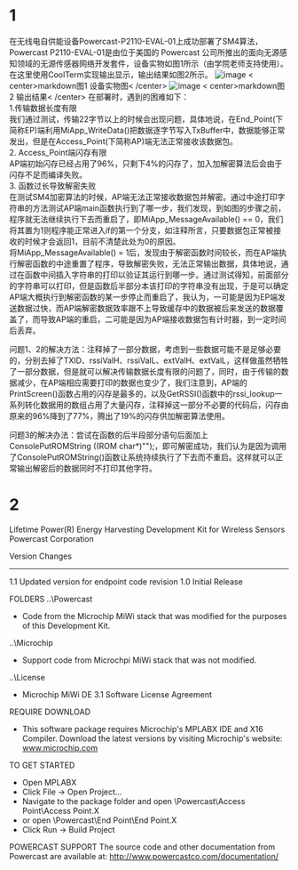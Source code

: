 # 1
在无线电自供能设备Powercast-P2110-EVAL-01上成功部署了SM4算法，Powercast P2110-EVAL-01是由位于美国的 Powercast 公司所推出的面向无源感知领域的无源传感器网络开发套件，设备实物如图1所示（由学院老师支持使用）。在这里使用CoolTerm实现输出显示，输出结果如图2所示。
![image](https://user-images.githubusercontent.com/104118101/178275470-569891cf-7fb1-45e7-a1dc-2361e9725dac.png)
< center>markdown图1 设备实物图< /center>
![image](https://user-images.githubusercontent.com/104118101/178276064-9dbf8471-c89c-45bb-950b-9068760c96e4.png)
< center>markdown图2 输出结果< /center>
在部署时，遇到的困难如下：<br>
1.传输数据长度有限<br>
我们通过测试，传输22字节以上的时候会出现问题，具体地说，在End_Point(下简称EP)端利用MiApp_WriteData()把数据逐字节写入TxBuffer中，数据能够正常发出，但是在Access_Point(下简称AP)端无法正常接收该数据包。<br>
2. Access_Point端闪存有限<br>
AP端初始闪存已经占用了96%，只剩下4%的闪存了，加入加解密算法后会由于闪存不足而编译失败。<br>
3. 函数过长导致解密失败<br>
在测试SM4加密算法的时候，AP端无法正常接收数据包并解密。通过中途打印字符串的方法测试AP端main函数执行到了哪一步，我们发现，到如图的步骤之前，程序就无法继续执行下去而重启了，即MiApp_MessageAvailable() == 0，我们将其置为1则程序能正常进入if的第一个分支，如注释所言，只要数据包正常被接收的时候才会返回1，目前不清楚此处为0的原因。<br>
将MiApp_MessageAvailable() = 1后，发现由于解密函数时间较长，而在AP端执行解密函数的中途重置了程序，导致解密失败，无法正常输出数据，具体地说，通过在函数中间插入字符串的打印以验证其运行到哪一步。通过测试得知，前面部分的字符串可以打印，但是函数后半部分本该打印的字符串没有出现，于是可以确定AP端大概执行到解密函数的某一步停止而重启了，我认为，一可能是因为EP端发送数据过快，而AP端解密数据效率跟不上导致缓存中的数据被后来发送的数据覆盖了，而导致AP端的重启，二可能是因为AP端接收数据包有计时器，到一定时间后丢弃。<br>

问题1、2的解决方法：注释掉了一部分数据，考虑到一些数据可能不是足够必要的，分别去掉了TXID、rssiValH、rssiValL、extValH、extValL，这样做虽然牺牲了一部分数据，但是就可以解决传输数据长度有限的问题了，同时，由于传输的数据减少，在AP端相应需要打印的数据也变少了，我们注意到，AP端的PrintScreen()函数占用的闪存是最多的，以及GetRSSI()函数中的rssi_lookup一系列转化数据用的数组占用了大量闪存，注释掉这一部分不必要的代码后，闪存由原来的96%降到了77%，腾出了19%的闪存供加解密算法使用。<br>

问题3的解决办法：尝试在函数的后半段部分语句后面加上ConsolePutROMString ((ROM char*)"");，即可解密成功，我们认为是因为调用了ConsolePutROMString()函数让系统持续执行了下去而不重启。这样就可以正常输出解密后的数据同时不打印其他字符。


# 2
Lifetime Power(R) Energy Harvesting Development Kit for Wireless Sensors
Powercast Corporation


Version	Changes
------- --------------------------
  1.1	Updated version for endpoint code revision
  1.0	Initial Release


FOLDERS
..\Powercast
  -  Code from the Microchip MiWi stack that was modified for the purposes of this Development Kit.


..\Microchip
  -  Support code from Microchpi MiWi stack that was not modified.


..\License
  -  Microchip MiWi DE 3.1 Software License Agreement


REQUIRE DOWNLOAD
  -  This software package requires Microchip's MPLABX IDE and X16 Compiler.  Download the latest versions by visiting Microchip's website: www.microchip.com


TO GET STARTED
  -  Open MPLABX
  -  Click File -> Open Project...
  -  Navigate to the package folder and open \Powercast\Access Point\Access Point.X
  -  or open \Powercast\End Point\End Point.X
  -  Click Run -> Build Project

POWERCAST SUPPORT
The source code and other documentation from Powercast are available at:
http://www.powercastco.com/documentation/


